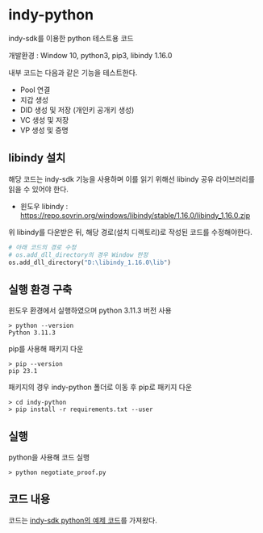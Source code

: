 # indy-python

indy-sdk를 이용한 python 테스트용 코드

개발환경 : Window 10, python3, pip3, libindy 1.16.0

내부 코드는 다음과 같은 기능을 테스트한다.
- Pool 연결
- 지갑 생성
- DID 생성 및 저장 (개인키 공개키 생성)
- VC 생성 및 저장
- VP 생성 및 증명

## libindy 설치

해당 코드는 indy-sdk 기능을 사용하며 이를 읽기 위해선 libindy 공유 라이브러리를 읽을 수 있어야 한다.

- 윈도우 libindy : https://repo.sovrin.org/windows/libindy/stable/1.16.0/libindy_1.16.0.zip

위 libindy를 다운받은 뒤, 해당 경로(설치 디렉토리)로 작성된 코드를 수정해야한다.

```python
# 아래 코드의 경로 수정
# os.add_dll_directory의 경우 Window 한정
os.add_dll_directory("D:\libindy_1.16.0\lib") 
```

## 실행 환경 구축

윈도우 환경에서 실행하였으며 python 3.11.3 버전 사용

    > python --version
    Python 3.11.3

pip를 사용해 패키지 다운

    > pip --version
    pip 23.1

패키지의 경우 indy-python 폴더로 이동 후 pip로 패키지 다운

    > cd indy-python
    > pip install -r requirements.txt --user

## 실행

python을 사용해 코드 실행

    > python negotiate_proof.py

## 코드 내용

코드는 [indy-sdk python의 예제 코드]()를 가져왔다.
